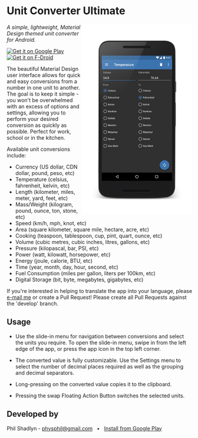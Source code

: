 Unit Converter Ultimate
=======================

<img src="screens/temp1.png" width="300" align="right">

*A simple, lightweight, Material Design themed unit converter for Android.*

<a href="https://play.google.com/store/apps/details?id=com.physphil.android.unitconverterultimate&utm_source=global_co&utm_medium=prtnr&utm_content=Mar2515&utm_campaign=PartBadge&pcampaignid=MKT-Other-global-all-co-prtnr-py-PartBadge-Mar2515-1">
  <img src="https://play.google.com/intl/en_us/badges/images/generic/en_badge_web_generic.png"
       alt="Get it on Google Play" 
       height="80"/>
</a><a href="https://f-droid.org/app/com.physphil.android.unitconverterultimate">
  <img src="https://f-droid.org/badge/get-it-on.png"
       alt="Get it on F-Droid"
       height="80">
</a>


The beautiful Material Design user interface allows for quick and easy conversions from a number in one unit to another. The goal is to keep it simple - you won't be overwhelmed with an excess of options and settings, allowing you to perform your desired conversion as quickly as possible. Perfect for work, school or in the kitchen.

Available unit conversions include:
- Currency (US dollar, CDN dollar, pound, peso, etc)
- Temperature (celsius, fahrenheit, kelvin, etc)
- Length (kilometer, miles, meter, yard, feet, etc)
- Mass/Weight (kilogram, pound, ounce, ton, stone, etc)
- Speed (km/h, mph, knot, etc)
- Area (square kilometer, square mile, hectare, acre, etc)
- Cooking (teaspoon, tablespoon, cup, pint, quart, ounce, etc)
- Volume (cubic metres, cubic inches, litres, gallons, etc)
- Pressure (kilopascal, bar, PSI, etc)
- Power (watt, kilowatt, horsepower, etc)
- Energy (joule, calorie, BTU, etc)
- Time (year, month, day, hour, second, etc)
- Fuel Consumption (miles per gallon, liters per 100km, etc)
- Digital Storage (bit, byte, megabytes, gigabytes, etc)

If you're interested in helping to translate the app into your language, please [e-mail me](mailto:physphil@gmail.com) or create a Pull Request!  Please create all Pull Requests against the 'develop' branch.

Usage
------
- Use the slide-in menu for navigation between conversions and select the units you require. To open the slide-in menu, swipe in from the left edge of the app, or press the app icon in the top left corner.

- The converted value is fully customizable. Use the Settings menu to select the number of decimal places required as well as the grouping and decimal separators.

- Long-pressing on the converted value copies it to the clipboard.

- Pressing the swap Floating Action Button switches the selected units.

Developed by
------------
Phil Shadlyn - physphil@gmail.com &nbsp;&nbsp;•&nbsp;&nbsp; [Install from Google Play](https://play.google.com/store/apps/details?id=com.physphil.android.unitconverterultimate)
